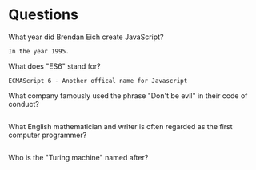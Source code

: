 # Questions

What year did Brendan Eich create JavaScript?

```
In the year 1995.
```

What does "ES6" stand for?

```
ECMAScript 6 - Another offical name for Javascript
```

What company famously used the phrase "Don't be evil" in their code of conduct?

```

```

What English mathematician and writer is often regarded as the first computer programmer?

```

```

Who is the "Turing machine" named after?

```

```
